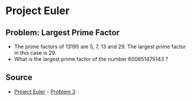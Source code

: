# Project Euler

## Problem: Largest Prime Factor

- The prime factors of 13195 are 5, 7, 13 and 29. The largest prime factor in this case is 29.
- What is the largest prime factor of the number 600851475143 ?

## Source
- [Project Euler](https://projecteuler.net/) - [Problem 3](https://projecteuler.net/problem=3)